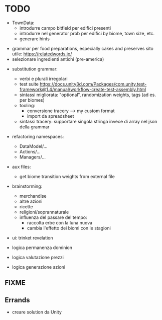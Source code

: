 # TODO

- TownData:
	- introdurre campo bitfield per edifici presenti
	- introdurre nel generator prob per edifici by biome, town size, etc.
	- generare hints

+ grammar per food preparations, especially cakes and preserves
	sito utile: https://relatedwords.io/
+ selezionare ingredienti antichi (pre-america)

- substitution grammar:
	- verbi e plurali irregolari
	- test suite
		https://docs.unity3d.com/Packages/com.unity.test-framework@1.4/manual/workflow-create-test-assembly.html
	+ sintassi migliorata: "optional", randomization weights, tags (ad es. per biomes)
	+ tooling:
		- conversione tracery --> my custom format
		- import da spreadsheet
	+ sintassi tracery: supportare singola stringa invece di array nel json della grammar

- refactoring namespaces:
	- DataModel/...
	- Actions/...
	- Managers/...

- aux files:
	- get biome transition weights from external file

+ brainstorming:
	- merchandise
	- altre azioni
	- ricette
	- religioni/soprannaturale
	- influenza del passare del tempo:
		- raccolta erbe con la luna nuova
		- cambia l'effetto dei biomi con le stagioni

+ ui: trinket revelation

+ logica permanenza dominion
+ logica valutazione prezzi
+ logica generazione azioni


## FIXME


## Errands
- creare solution da Unity

